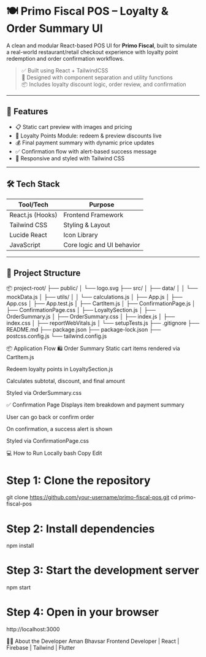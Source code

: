 # 🍽️ Primo Fiscal POS – Loyalty & Order Summary UI

A clean and modular React-based POS UI for **Primo Fiscal**, built to simulate a real-world restaurant/retail checkout experience with loyalty point redemption and order confirmation workflows.

> ✅ Built using React + TailwindCSS  
> 🔌 Designed with component separation and utility functions  
> 📦 Includes loyalty discount logic, order review, and confirmation

---

## 🚀 Features

- 📋 Static cart preview with images and pricing
- 🎁 Loyalty Points Module: redeem & preview discounts live
- 💰 Final payment summary with dynamic price updates
- ✅ Confirmation flow with alert-based success message
- 💅 Responsive and styled with Tailwind CSS

---

## 🛠️ Tech Stack

| Tool/Tech         | Purpose                     |
|-------------------|-----------------------------|
| React.js (Hooks)  | Frontend Framework          |
| Tailwind CSS      | Styling & Layout            |
| Lucide React      | Icon Library                |
| JavaScript        | Core logic and UI behavior  |

---

## 📁 Project Structure

📦 project-root/
├── public/
│ └── logo.svg
├── src/
│ ├── data/
│ │ └── mockData.js
│ ├── utils/
│ │ └── calculations.js
│ ├── App.js
│ ├── App.css
│ ├── App.test.js
│ ├── CartItem.js
│ ├── ConfirmationPage.js
│ ├── ConfirmationPage.css
│ ├── LoyaltySection.js
│ ├── OrderSummary.js
│ ├── OrderSummary.css
│ ├── index.js
│ ├── index.css
│ ├── reportWebVitals.js
│ └── setupTests.js
├── .gitignore
├── README.md
├── package.json
├── package-lock.json
├── postcss.config.js
└── tailwind.config.js

📦 Application Flow
🛍️ Order Summary
Static cart items rendered via CartItem.js

Redeem loyalty points in LoyaltySection.js

Calculates subtotal, discount, and final amount

Styled via OrderSummary.css

✅ Confirmation Page
Displays item breakdown and payment summary

User can go back or confirm order

On confirmation, a success alert is shown

Styled via ConfirmationPage.css

💻 How to Run Locally
bash
Copy
Edit
# Step 1: Clone the repository
git clone https://github.com/your-username/primo-fiscal-pos.git
cd primo-fiscal-pos

# Step 2: Install dependencies
npm install

# Step 3: Start the development server
npm start

# Step 4: Open in your browser
http://localhost:3000

🙋‍♂️ About the Developer
Aman Bhavsar
Frontend Developer | React | Firebase | Tailwind | Flutter
